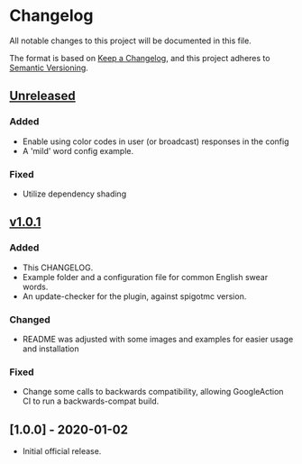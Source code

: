 # Changelog
All notable changes to this project will be documented in this file.

The format is based on [Keep a Changelog](https://keepachangelog.com/en/1.0.0/),
and this project adheres to [Semantic Versioning](https://semver.org/spec/v2.0.0.html).

## [Unreleased]

### Added
- Enable using color codes in user (or broadcast) responses in the config
- A 'mild' word config example.

### Fixed
- Utilize dependency shading

## [v1.0.1]
### Added
- This CHANGELOG.
- Example folder and a configuration file for common English swear words.
- An update-checker for the plugin, against spigotmc version.

### Changed
- README was adjusted with some images and examples for easier usage and installation

### Fixed
- Change some calls to backwards compatibility, allowing GoogleAction CI to run a backwards-compat build.

## [1.0.0] - 2020-01-02
- Initial official release.


[Unreleased]: https://github.com/mooeypoo/ChatMonitor/compare/v1.0.0...HEAD
[v1.0.1]: https://github.com/mooeypoo/ChatMonitor/compare/v1.0.0...v1.0.1
[v1.0.0]: https://github.com/mooeypoo/ChatMonitor/releases/tag/v1.0.0